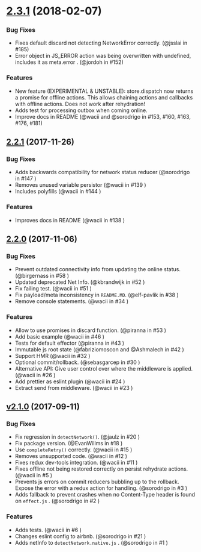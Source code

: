 <a name="2.3.1"></a>
# [2.3.1](https://github.com/redux-offline/redux-offline/releases/tag/v2.3.1) (2018-02-07)

### Bug Fixes

* Fixes default discard not detecting NetworkError correctly. (@jsslai in #185)
* Error object in JS_ERROR action was being overwritten with undefined, includes it as meta.error .
 (@jordoh in #152)

### Features

* New feature (EXPERIMENTAL & UNSTABLE): store.dispatch now returns a promise for offline actions. 
This allows 
chaining 
actions and 
callbacks with offline actions. Does not work after rehydration!
* Adds test for processing outbox when coming online.
* Improve docs in README (@wacii and @sorodrigo in #153, #160, #163, #176, #181)

<a name="2.2.1"></a>
## [2.2.1](https://github.com/redux-offline/redux-offline/releases/tag/v2.2.1) (2017-11-26)

### Bug Fixes

* Adds backwards compatibility for network status reducer (@sorodrigo in #147 )
* Removes unused variable persistor (@wacii in #139 )
* Includes polyfills (@wacii in #144 )

### Features

* Improves docs in README (@wacii in #138 )

<a name="2.2.0"></a>
## [2.2.0](https://github.com/redux-offline/redux-offline/releases/tag/v2.2.0) (2017-11-06)

### Bug Fixes

* Prevent outdated connectivity info from updating the online status. (@birgernass in #58 )
* Updated deprecated Net Info. (@kbrandwijk in #52 )
* Fix failing test. (@wacii in #51 )
* Fix payload/meta inconsistency in `README.MD`. (@elf-pavlik in #38 )
* Remove console statements. (@wacii in #34 )

### Features

* Allow to use promises in discard function. (@piranna in #53 )
* Add basic example (@wacii in #46 )
* Tests for default effector (@piranna in #43 )
* Immutable js root state (@fabriziomoscon and @Ashmalech in #42 )
* Support HMR (@wacii in #32 )
* Optional commit/rollback. (@sebasgarcep in #30 )
* Alternative API: Give user control over where the middleware is applied. (@wacii in #26 )
* Add prettier as eslint plugin (@wacii in #24 )
* Extract send from middleware. (@wacii in #23 )

<a name="2.1.0"></a>
## [v2.1.0](https://github.com/redux-offline/redux-offline/releases/tag/v2.1.0) (2017-09-11)


### Bug Fixes

* Fix regression in `detectNetwork()`. (@jaulz in #20 )
* Fix package version. (@EvanWillms in #18 )
* Use `completeRetry()` correctly. (@wacii in #15 )
* Removes unsupported code. (@wacii in #12 )
* Fixes redux dev-tools integration. (@wacii in #11 )
* Fixes offline not being restored correctly on persist rehydrate actions. (@wacii in #5 )
* Prevents js errors on commit reducers bubbling up to the rollback. Expose the error with a redux action for handling. (@sorodrigo in #3 )
* Adds fallback to prevent crashes when no Content-Type header is found on `effect.js` . (@sorodrigo in #2 )


### Features

* Adds tests. (@wacii in #6 )
* Changes eslint config to airbnb. (@sorodrigo in #21 )
* Adds netInfo to `detectNetwork.native.js` . (@sorodrigo in #1 )



